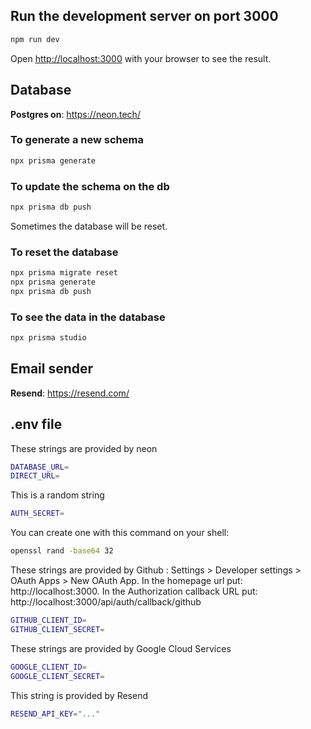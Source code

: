 ## Run the development server on port 3000

```bash
npm run dev
```

Open [http://localhost:3000](http://localhost:3000) with your browser to see the result.

## Database

**Postgres on**: https://neon.tech/

### To generate a new schema

```bash
npx prisma generate
```

### To update the schema on the db

```bash
npx prisma db push
```

Sometimes the database will be reset.

### To reset the database

```bash
npx prisma migrate reset
npx prisma generate
npx prisma db push
```

### To see the data in the database

```bash
npx prisma studio
```

## Email sender

**Resend**: https://resend.com/

## .env file

These strings are provided by neon

```bash
DATABASE_URL=
DIRECT_URL=
```

This is a random string

```bash
AUTH_SECRET=
```

You can create one with this command on your shell:

```bash
openssl rand -base64 32
```

These strings are provided by Github : Settings > Developer settings > OAuth Apps > New OAuth App. In the homepage url put: http://localhost:3000. In the Authorization callback URL put: http://localhost:3000/api/auth/callback/github

```bash
GITHUB_CLIENT_ID=
GITHUB_CLIENT_SECRET=
```

These strings are provided by Google Cloud Services

```bash
GOOGLE_CLIENT_ID=
GOOGLE_CLIENT_SECRET=
```

This string is provided by Resend

```bash
RESEND_API_KEY="..."
```
